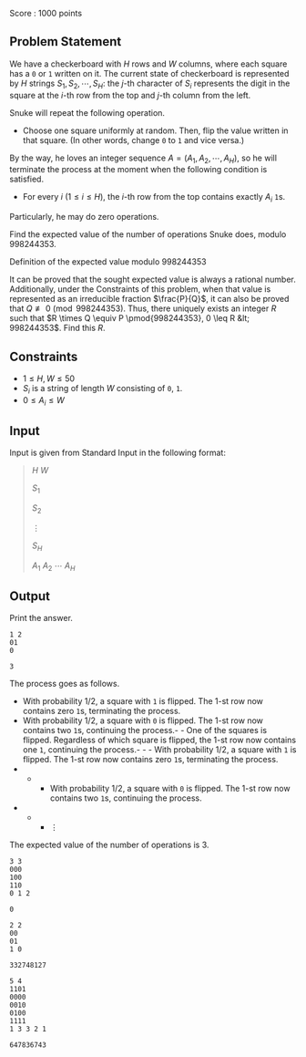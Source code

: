 Score : $1000$ points

## Problem Statement

We have a checkerboard with $H$ rows and $W$ columns, where each square has a `0` or `1` written on it.
The current state of checkerboard is represented by $H$ strings $S_1,S_2,\cdots,S_H$: the $j$-th character of $S_i$ represents the digit in the square at the $i$-th row from the top and $j$-th column from the left.

Snuke will repeat the following operation.

- Choose one square uniformly at random.
Then, flip the value written in that square. (In other words, change `0` to `1` and vice versa.)

By the way, he loves an integer sequence $A=(A_1,A_2,\cdots,A_H)$, so he will terminate the process at the moment when the following condition is satisfied.

- For every $i$ ($1 \leq i \leq H$), the $i$-th row from the top contains exactly $A_i$ `1`s.

Particularly, he may do zero operations.

Find the expected value of the number of operations Snuke does, modulo $998244353$.

Definition of the expected value modulo $998244353$

It can be proved that the sought expected value is always a rational number. Additionally, under the Constraints of this problem, when that value is represented as an irreducible fraction $\frac{P}{Q}$, it can also be proved that $Q \not \equiv 0 \pmod{998244353}$. Thus, there uniquely exists an integer $R$ such that $R \times Q \equiv P \pmod{998244353}, 0 \leq R &lt; 998244353$. Find this $R$.

## Constraints

- $1 \leq H,W \leq 50$
- $S_i$ is a string of length $W$ consisting of `0`, `1`.
- $0 \leq A_i \leq W$

## Input

Input is given from Standard Input in the following format:

> $H$ $W$
> 
> $S_1$
> 
> $S_2$
> 
> $\vdots$
> 
> $S_H$
> 
> $A_1$ $A_2$ $\cdots$ $A_H$

## Output

Print the answer.

```input1
1 2
01
0
```

```output1
3
```

The process goes as follows.

- With probability $1/2$, a square with `1` is flipped. The $1$-st row now contains zero `1`s, terminating the process.
- With probability $1/2$, a square with `0` is flipped. The $1$-st row now contains two `1`s, continuing the process.-   - One of the squares is flipped. Regardless of which square is flipped, the $1$-st row now contains one `1`, continuing the process.-   -   - With probability $1/2$, a square with `1` is flipped. The $1$-st row now contains zero `1`s, terminating the process.
-   -   - With probability $1/2$, a square with `0` is flipped. The $1$-st row now contains two `1`s, continuing the process.
-   -   - $\vdots$

The expected value of the number of operations is $3$.

```input2
3 3
000
100
110
0 1 2
```

```output2
0
```

```input3
2 2
00
01
1 0
```

```output3
332748127
```

```input4
5 4
1101
0000
0010
0100
1111
1 3 3 2 1
```

```output4
647836743
```
